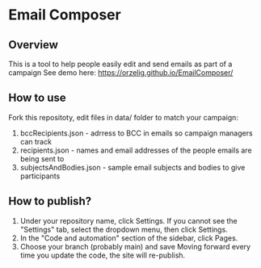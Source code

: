 # Email Composer

## Overview

This is a tool to help people easily edit and send emails as part of a campaign
See demo here: https://orzelig.github.io/EmailComposer/

## How to use
Fork this repositoty, edit files in data/ folder to match your campaign:

1. bccRecipients.json - adrress to BCC in emails so campaign managers can track
2. recipients.json - names and email addresses of the people emails are being sent to
3. subjectsAndBodies.json - sample email subjects and bodies to give participants

## How to publish?
1. Under your repository name, click  Settings. If you cannot see the "Settings" tab, select the  dropdown menu, then click Settings.
2. In the "Code and automation" section of the sidebar, click  Pages.
3. Choose your branch (probably main) and save
Moving forward every time you update the code, the site will re-publish.  
